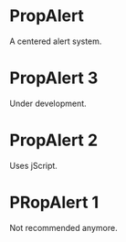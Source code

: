 # PropAlert
A centered alert system.

# PropAlert 3
Under development.

# PropAlert 2
Uses jScript.

# PRopAlert 1
Not recommended anymore.
